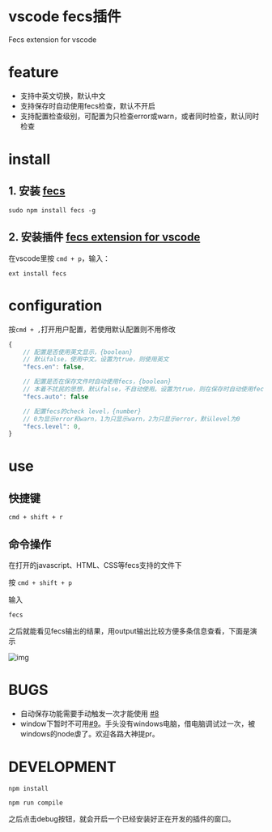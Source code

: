 # vscode fecs插件
Fecs extension for vscode

# feature
 - 支持中英文切换，默认中文
 - 支持保存时自动使用fecs检查，默认不开启
 - 支持配置检查级别，可配置为只检查error或warn，或者同时检查，默认同时检查
 
# install
## 1. 安装 [fecs](http://fecs.baidu.com/)
```
sudo npm install fecs -g
```
## 2. 安装插件 [fecs extension for vscode](https://marketplace.visualstudio.com/items?itemName=Marx.fecs&showReviewDialog=true)
在vscode里按 ```cmd + p```，输入：
```
ext install fecs
```

# configuration

按```cmd + ,```打开用户配置，若使用默认配置则不用修改

```javascript
{
    // 配置是否使用英文显示，{boolean}
    // 默认false，使用中文。设置为true，则使用英文
    "fecs.en": false,

    // 配置是否在保存文件时自动使用fecs，{boolean}
    // 本着不扰民的思想，默认false，不自动使用。设置为true，则在保存时自动使用fecs
    "fecs.auto": false

    // 配置fecs的check level，{number}
    // 0为显示error和warn，1为只显示warn，2为只显示error，默认level为0
    "fecs.level": 0,
}
```
# use 

## 快捷键
```cmd + shift + r```

## 命令操作
在打开的javascript、HTML、CSS等fecs支持的文件下

按 ```cmd + shift + p```

输入
```
fecs
```
之后就能看见fecs输出的结果，用output输出比较方便多条信息查看，下面是演示


![img](imges/fecs1.gif)

# BUGS

- 自动保存功能需要手动触发一次才能使用 [#8](https://github.com/MarxJiao/VScode-fecs/issues/8)
- window下暂时不可用[#9](https://github.com/MarxJiao/VScode-fecs/issues/9)。手头没有windows电脑，借电脑调试过一次，被windows的node虐了。欢迎各路大神提pr。

# DEVELOPMENT

```shell
npm install
```
```shell
npm run compile
```
之后点击debug按钮，就会开启一个已经安装好正在开发的插件的窗口。